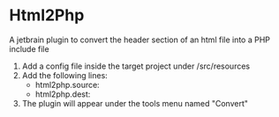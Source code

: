# Html2Php
A jetbrain plugin to convert the header section of an html file into a PHP include file

1. Add a config file inside the target project under /src/resources  
2. Add the following lines:
    - html2php.source: <relative path from project root to source html file>
    - html2php.dest: <relative path from project root to output file>  
3. The plugin will appear under the tools menu named "Convert"   
    
  
